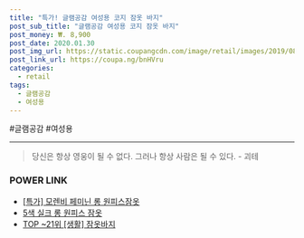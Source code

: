 ```yaml
--- 
title: "특가! 글램공감 여성용 코지 잠옷 바지" 
post_sub_title: "글램공감 여성용 코지 잠옷 바지" 
post_money: ₩. 8,900 
post_date: 2020.01.30 
post_img_url: https://static.coupangcdn.com/image/retail/images/2019/08/20/19/1/3bcef445-6ee6-4b22-a1eb-7fc842828a0a.jpg 
post_link_url: https://coupa.ng/bnHVru 
categories: 
  - retail 
tags: 
  - 글램공감 
  - 여성용 
--- 
```

  #글램공감 #여성용 
<hr> 

> 당신은 항상 영웅이 될 수 없다. 그러나 항상 사람은 될 수 있다. - 괴테 


### POWER LINK

* <a href="https://blog.naver.com/an0733/221786147366" target="_blank">[특가] 모렌비 페미닌 롱 원피스잠옷</a>
* <a href="https://blog.naver.com/fasyy4321/221785814718" target="_blank">5색 실크 롱 원피스 잠옷</a>
* <a href="https://blog.naver.com/an0733/221789479371" target="_blank"> TOP ~21위 [생활] 잠옷바지</a>
